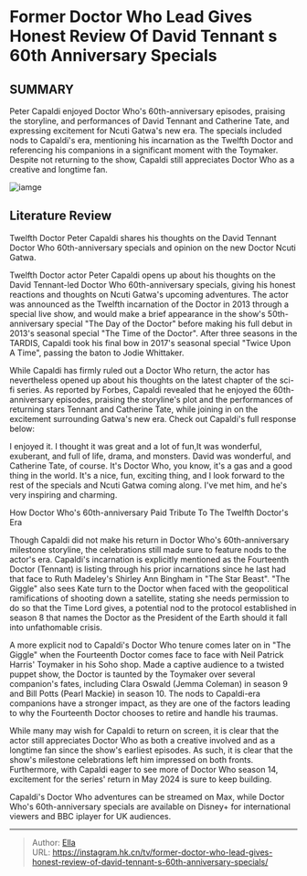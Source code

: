 # Former Doctor Who Lead Gives Honest Review Of David Tennant s 60th Anniversary Specials


## SUMMARY 



  Peter Capaldi enjoyed Doctor Who&#39;s 60th-anniversary episodes, praising the storyline, and performances of David Tennant and Catherine Tate, and expressing excitement for Ncuti Gatwa&#39;s new era.   The specials included nods to Capaldi&#39;s era, mentioning his incarnation as the Twelfth Doctor and referencing his companions in a significant moment with the Toymaker.   Despite not returning to the show, Capaldi still appreciates Doctor Who as a creative and longtime fan.  

![iamge](https://static1.srcdn.com/wordpress/wp-content/uploads/2024/01/doctor-who-60th-anniversary-peter-capaldi-david-tennant-and-catherine-tate-as-the-twelfth-doctor-fourteenth-doctor-and-donna-noble.jpg)

## Literature Review
Twelfth Doctor Peter Capaldi shares his thoughts on the David Tennant Doctor Who 60th-anniversary specials and opinion on the new Doctor Ncuti Gatwa.




Twelfth Doctor actor Peter Capaldi opens up about his thoughts on the David Tennant-led Doctor Who 60th-anniversary specials, giving his honest reactions and thoughts on Ncuti Gatwa&#39;s upcoming adventures. The actor was announced as the Twelfth incarnation of the Doctor in 2013 through a special live show, and would make a brief appearance in the show&#39;s 50th-anniversary special &#34;The Day of the Doctor&#34; before making his full debut in 2013&#39;s seasonal special &#34;The Time of the Doctor&#34;. After three seasons in the TARDIS, Capaldi took his final bow in 2017&#39;s seasonal special &#34;Twice Upon A Time&#34;, passing the baton to Jodie Whittaker.




While Capaldi has firmly ruled out a Doctor Who return, the actor has nevertheless opened up about his thoughts on the latest chapter of the sci-fi series. As reported by Forbes, Capaldi revealed that he enjoyed the 60th-anniversary episodes, praising the storyline&#39;s plot and the performances of returning stars Tennant and Catherine Tate, while joining in on the excitement surrounding Gatwa&#39;s new era. Check out Capaldi&#39;s full response below:


I enjoyed it. I thought it was great and a lot of fun,It was wonderful, exuberant, and full of life, drama, and monsters. David was wonderful, and Catherine Tate, of course. It&#39;s Doctor Who, you know, it&#39;s a gas and a good thing in the world. It&#39;s a nice, fun, exciting thing, and I look forward to the rest of the specials and Ncuti Gatwa coming along. I&#39;ve met him, and he&#39;s very inspiring and charming.



 How Doctor Who&#39;s 60th-anniversary Paid Tribute To The Twelfth Doctor&#39;s Era 
          




Though Capaldi did not make his return in Doctor Who&#39;s 60th-anniversary milestone storyline, the celebrations still made sure to feature nods to the actor&#39;s era. Capaldi&#39;s incarnation is explicitly mentioned as the Fourteenth Doctor (Tennant) is listing through his prior incarnations since he last had that face to Ruth Madeley&#39;s Shirley Ann Bingham in &#34;The Star Beast&#34;. &#34;The Giggle&#34; also sees Kate turn to the Doctor when faced with the geopolitical ramifications of shooting down a satellite, stating she needs permission to do so that the Time Lord gives, a potential nod to the protocol established in season 8 that names the Doctor as the President of the Earth should it fall into unfathomable crisis.

A more explicit nod to Capaldi&#39;s Doctor Who tenure comes later on in &#34;The Giggle&#34; when the Fourteenth Doctor comes face to face with Neil Patrick Harris&#39; Toymaker in his Soho shop. Made a captive audience to a twisted puppet show, the Doctor is taunted by the Toymaker over several companion&#39;s fates, including Clara Oswald (Jemma Coleman) in season 9 and Bill Potts (Pearl Mackie) in season 10. The nods to Capaldi-era companions have a stronger impact, as they are one of the factors leading to why the Fourteenth Doctor chooses to retire and handle his traumas.




While many may wish for Capaldi to return on screen, it is clear that the actor still appreciates Doctor Who as both a creative involved and as a longtime fan since the show&#39;s earliest episodes. As such, it is clear that the show&#39;s milestone celebrations left him impressed on both fronts. Furthermore, with Capaldi eager to see more of Doctor Who season 14, excitement for the series&#39; return in May 2024 is sure to keep building.



Capaldi&#39;s Doctor Who adventures can be streamed on Max, while Doctor Who&#39;s 60th-anniversary specials are available on Disney&#43; for international viewers and BBC iplayer for UK audiences.






---

> Author: [Ella](https://instagram.hk.cn/)  
> URL: https://instagram.hk.cn/tv/former-doctor-who-lead-gives-honest-review-of-david-tennant-s-60th-anniversary-specials/  


